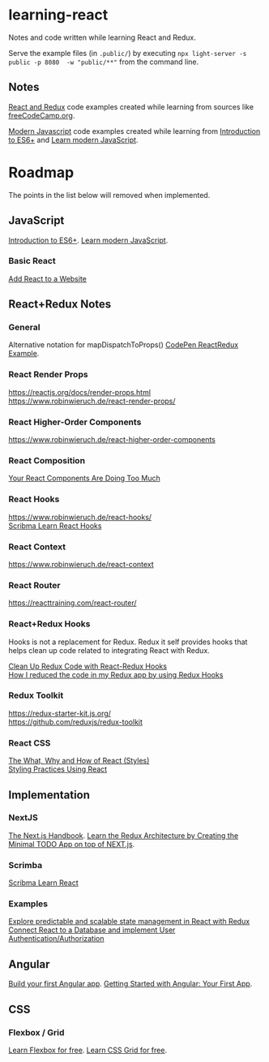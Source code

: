 # learning-react
Notes and code written while learning React and Redux.

Serve the example files (in `.public/`) by executing `npx light-server -s public -p 8080  -w "public/**"` from the command line.

## Notes
[React and Redux](notes/ReactRedux.md) code examples created while learning from sources like [freeCodeCamp.org](https://www.freecodecamp.org/learn/).

[Modern Javascript](notes/ModernJavaScript.md) code examples created while learning from [Introduction to ES6+](https://scrimba.com/g/gintrotoes6) and [Learn modern JavaScript](https://scrimba.com/g/ges6).

# Roadmap
The points in the list below will removed when implemented.

## JavaScript
[Introduction to ES6+](https://scrimba.com/g/gintrotoes6).
[Learn modern JavaScript](https://scrimba.com/g/ges6).

### Basic React
[Add React to a Website](https://reactjs.org/docs/add-react-to-a-website.html)

## React+Redux Notes

### General
Alternative notation for mapDispatchToProps() [CodePen ReactRedux Example](https://codepen.io/team/codepen/pen/yZrxJo).

### React Render Props
https://reactjs.org/docs/render-props.html    
https://www.robinwieruch.de/react-render-props/

### React Higher-Order Components
https://www.robinwieruch.de/react-higher-order-components

### React Composition
[Your React Components Are Doing Too Much](https://medium.com/the-non-traditional-developer/your-react-components-are-doing-too-much-16e65968f419)

### React Hooks
https://www.robinwieruch.de/react-hooks/    
[Scribma Learn React Hooks](https://scrimba.com/g/greacthooks)

### React Context
https://www.robinwieruch.de/react-context

### React Router
https://reacttraining.com/react-router/

### React+Redux Hooks
Hooks is not a replacement for Redux. Redux it self provides hooks that helps clean up code related to integrating React with Redux.

[Clean Up Redux Code with React-Redux Hooks](https://medium.com/swlh/clean-up-redux-code-with-react-redux-hooks-71587cfcf87a)    
[How I reduced the code in my Redux app by using Redux Hooks](https://medium.com/javascript-in-plain-english/how-i-reduced-the-amount-of-code-in-my-redux-app-by-using-redux-hooks-b19c926419ea)

### Redux Toolkit
https://redux-starter-kit.js.org/    
https://github.com/reduxjs/redux-toolkit

### React CSS
[The What, Why and How of React (Styles)](https://dev.to/mangel0111/the-what-why-and-how-of-react-styles-2a0k)    
[Styling Practices Using React](https://medium.com/the-non-traditional-developer/styling-best-practices-using-react-c37b96b8be9c)

## Implementation

### NextJS
[The Next.js Handbook](https://www.freecodecamp.org/news/the-next-js-handbook/).
[Learn the Redux Architecture by Creating the Minimal TODO App on top of NEXT.js](https://dev.to/saltyshiomix/learn-the-redux-architecture-by-creating-the-minimal-todo-app-on-top-of-next-js-5bpj).

### Scrimba
[Scribma Learn React](https://scrimba.com/g/glearnreact)

### Examples
[Explore predictable and scalable state management in React with Redux](https://www.robinwieruch.de/react-redux-tutorial)    
[Connect React to a Database and implement User Authentication/Authorization](https://www.robinwieruch.de/complete-firebase-authentication-react-tutorial)

## Angular
[Build your first Angular app](https://scrimba.com/g/gyourfirstangularapp).
[Getting Started with Angular: Your First App](https://angular.io/start).

## CSS

### Flexbox / Grid
[Learn Flexbox for free](https://scrimba.com/g/gflexbox).
[Learn CSS Grid for free](https://scrimba.com/g/gflexbox).